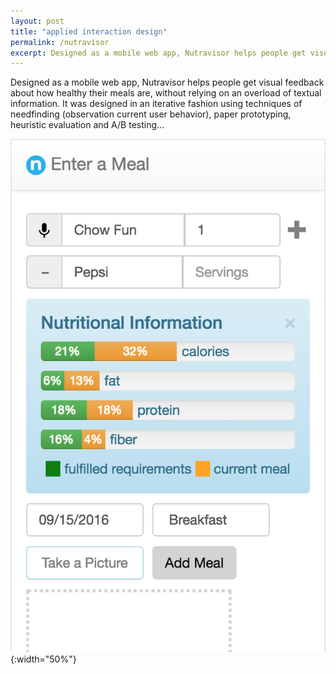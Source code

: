 ```yaml
---
layout: post
title: "applied interaction design"
permalink: /nutravisor
excerpt: Designed as a mobile web app, Nutravisor helps people get visual feedback about how healthy their meals are, without relying on an overload of textual information. It was designed in an iterative fashion using techniques of needfinding (observation current user behavior), paper prototyping, heuristic evaluation and A/B testing...
---
```


<!-- elaborate -->
<!-- remove excerpt soon -->
Designed as a mobile web app, Nutravisor helps people get visual feedback about how healthy their meals are, without relying on an overload of textual information. It was designed in an iterative fashion using techniques of needfinding (observation current user behavior), paper prototyping, heuristic evaluation and A/B testing...

![](/assets/applied/log-a-meal.png){:width="50%"}
<!-- *home page* -->
